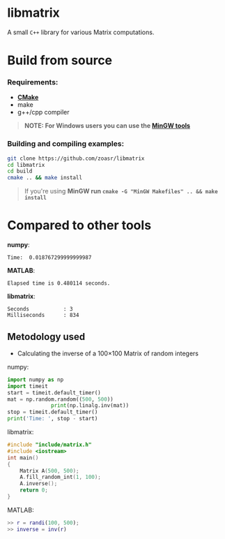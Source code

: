 # libmatrix

A small `C++` library for various Matrix computations.

# Build from source

### Requirements:

- [**CMake**](https://cmake.org/download/ "CMake download page")
- make
- g++/cpp compiler

> **NOTE: For Windows users you can use the [MinGW tools](https://www.mingw-w64.org/downloads/ "MinGW downloads page")**

### Building and compiling examples:

```bash
git clone https://github.com/zoasr/libmatrix
cd libmatrix
cd build
cmake .. && make install
```

> If you're using **MinGW run `cmake -G "MinGW Makefiles" .. && make install`**


# Compared to other tools
**numpy**:
```
Time:  0.018767299999999987
```
**MATLAB**:
```
Elapsed time is 0.480114 seconds.
```
**libmatrix**:
```
Seconds           : 3
Milliseconds      : 834
```

## Metodology used
- Calculating the inverse of a 100×100 Matrix of random integers

numpy:
``` python
import numpy as np
import timeit
start = timeit.default_timer()
mat = np.random.random((500, 500))
			  print(np.linalg.inv(mat))
stop = timeit.default_timer()
print('Time: ', stop - start)
```
libmatrix:
``` c++
#include "include/matrix.h"
#include <iostream>
int main()
{
    Matrix A(500, 500);
    A.fill_random_int(1, 100);
    A.inverse();
    return 0;
}
```
MATLAB:

``` MATLAB
>> r = randi(100, 500);
>> inverse = inv(r)
```
